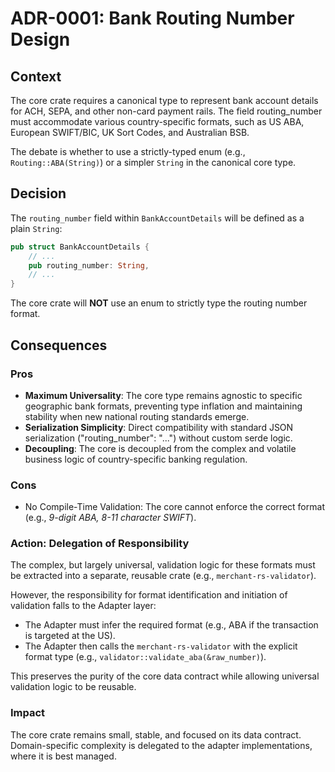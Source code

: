 # ADR-0001: Bank Routing Number Design

## Context
The core crate requires a canonical type to represent bank account details for ACH, SEPA, and other non-card payment rails. The field routing_number must accommodate various country-specific formats, such as US ABA, European SWIFT/BIC, UK Sort Codes, and Australian BSB.

The debate is whether to use a strictly-typed enum (e.g., `Routing::ABA(String)`) or a simpler `String` in the canonical core type.

## Decision
The `routing_number` field within `BankAccountDetails` will be defined as a plain `String`:

```rust
pub struct BankAccountDetails {
    // ...
    pub routing_number: String,
    // ...
}
```
The core crate will **NOT** use an enum to strictly type the routing number format.

## Consequences

### Pros
* **Maximum Universality**: The core type remains agnostic to specific geographic bank formats, preventing type inflation and maintaining stability when new national routing standards emerge.
* **Serialization Simplicity**: Direct compatibility with standard JSON serialization ("routing_number": "...") without custom serde logic.
* **Decoupling**: The core is decoupled from the complex and volatile business logic of country-specific banking regulation.

### Cons
* No Compile-Time Validation: The core cannot enforce the correct format (e.g., _9-digit ABA, 8-11 character SWIFT_).

### Action: Delegation of Responsibility
The complex, but largely universal, validation logic for these formats must be extracted into a separate, reusable crate (e.g., `merchant-rs-validator`).

However, the responsibility for format identification and initiation of validation falls to the Adapter layer:
* The Adapter must infer the required format (e.g., ABA if the transaction is targeted at the US).
* The Adapter then calls the `merchant-rs-validator` with the explicit format type (e.g., `validator::validate_aba(&raw_number)`).

This preserves the purity of the core data contract while allowing universal validation logic to be reusable.

### Impact
The core crate remains small, stable, and focused on its data contract.
Domain-specific complexity is delegated to the adapter implementations, where it is best managed.
